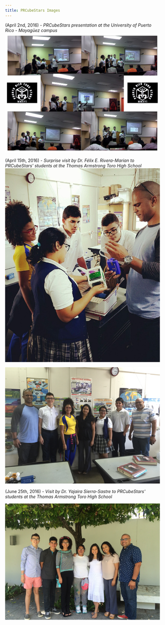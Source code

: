 ```yaml
---
title: PRCubeStars Images
---
```


(April 2nd, 2016) - *PRCubeStars presentation at the University of Puerto Rico - Mayagüez campus*
<img src="Images/Presentation-PRCubeStars-1.jpg" alt="hi" class="inline"/>



(April 15th, 2016) - *Surprise visit by Dr. Félix E. Rivera-Marian to PRCubeStars' students at the Thomas Armstrong Toro High School*
<img src="Images/IMG-3060.JPG" alt="hi" class="inline"/>

<img src="Images/IMG-3059.JPG" alt="hi" class="inline"/>



(June 25th, 2016) - *Visit by Dr. Yajaira Sierra-Sastre to PRCubeStars' students at the Thomas Armstrong Toro High School*

<img src="Images/IMG-2166.JPG" alt="hi" class="inline"/>


